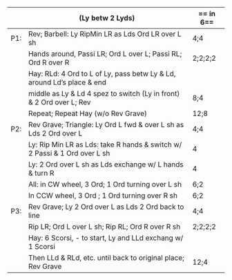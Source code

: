 ||(Ly betw 2 Lyds) |== in 6== |
|-----|----|-----|
|P1:| Rev; Barbell: Ly RipMin LR as Lds Ord LR over L sh |4;4|
||Hands around, Passi LR; Ord L over L; Passi RL; Ord R over R |2;2;2;2|
||Hay: RLd: 4 Ord to L of Ly, pass betw Ly & Ld, around Ld’s place & end ||
||middle as Ly & Ld 4 spez to switch (Ly in front) & 2 Ord over L; Rev |8;4|
||Repeat; Repeat Hay (w/o Rev Grave) |12;8|
|P2:| Rev Grave; Triangle: Ly Ord L fwd & over L sh as Lds 2 Ord over L |4;4|
||Ly: Rip Min LR as Lds: take R hands & switch w/ 2 Passi & 1 Ord over L sh |4|
||Ly: 2 Ord over L sh as Lds exchange w/ L hands & turn R |4|
||All: in CW wheel, 3 Ord; 1 Ord turning over L sh |6;2|
||In CCW wheel, 3 Ord ; 1 Ord turning over R sh |6;2|
|P3:| Rev Grave; Ly 2 Ord over L as Lds 2 Ord back to line |4;4|
||Rip LR; Ord L over L sh; Rip RL; Ord R over R sh |2;2;2;2|
||Hay: 6 Scorsi, - to start, Ly and LLd exchang w/ 1 Scorsi||
|| Then LLd & RLd, etc. until back to original place; Rev Grave |12;4|
